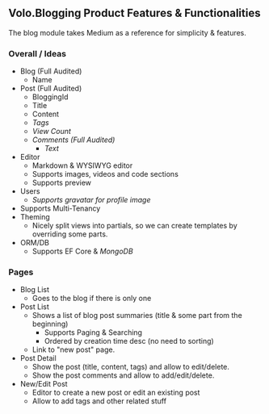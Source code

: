 ## Volo.Blogging Product Features & Functionalities

The blog module takes Medium as a reference for simplicity & features.

### Overall / Ideas

* Blog (Full Audited)
  * Name
* Post (Full Audited)
  * BloggingId
  * Title
  * Content
  * *Tags*
  * *View Count*
  * *Comments (Full Audited)*
    * *Text*
* Editor
  * Markdown & WYSIWYG editor
  * Supports images, videos and code sections
  * Supports preview
* Users
  * *Supports gravatar for profile image*
* Supports Multi-Tenancy
* Theming
  * Nicely split views into partials, so we can create templates by overriding some parts.
* ORM/DB
  * Supports EF Core & *MongoDB*

### Pages

* Blog List
  * Goes to the blog if there is only one
* Post List
  * Shows a list of blog post summaries (title & some part from the beginning)
    * Supports Paging & Searching
    * Ordered by creation time desc (no need to sorting)
  * Link to "new post" page.
* Post Detail
  * Show the post (title, content, tags) and allow to edit/delete.
  * Show the post comments and allow to add/edit/delete.
* New/Edit Post
  * Editor to create a new post or edit an existing post
  * Allow to add tags and other related stuff